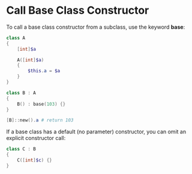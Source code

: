 # Call Base Class Constructor

To call a base class constructor from a subclass, use the keyword **base**:

```PowerShell
class A 
{
	[int]$a

	A([int]$a)
	{
		$this.a = $a
	}
}

class B : A
{
	B() : base(103) {}
}

[B]::new().a # return 103
```

If a base class has a default (no parameter) constructor, you can omit an explicit constructor call:

```PowerShell
class C : B
{
	C([int]$c) {}
}
```